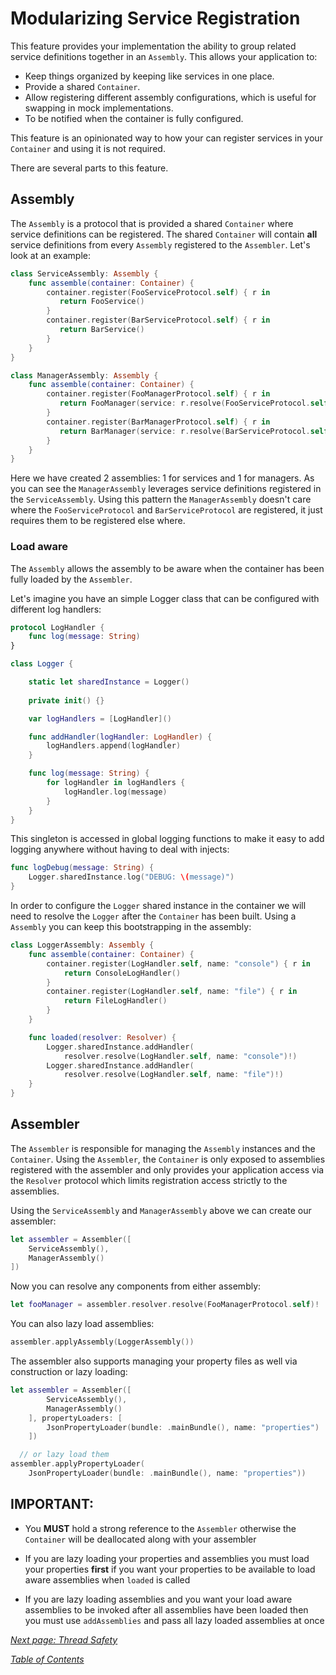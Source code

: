 # Modularizing Service Registration

This feature provides your implementation the ability to group related service definitions together
in an `Assembly`. This allows your application to:

   - Keep things organized by keeping like services in one place.
   - Provide a shared `Container`.
   - Allow registering different assembly configurations, which is useful for swapping in mock implementations.
   - To be notified when the container is fully configured.

This feature is an opinionated way to how your can register services in your `Container` and using it is not required.

There are several parts to this feature.

## Assembly

The `Assembly` is a protocol that is provided a shared `Container` where service definitions
can be registered. The shared `Container` will contain **all** service definitions from every
`Assembly` registered to the `Assembler`. Let's look at an example:

```swift
class ServiceAssembly: Assembly {
    func assemble(container: Container) {
        container.register(FooServiceProtocol.self) { r in
           return FooService()
        }
        container.register(BarServiceProtocol.self) { r in
           return BarService()
        }
    }
}

class ManagerAssembly: Assembly {
    func assemble(container: Container) {
        container.register(FooManagerProtocol.self) { r in
           return FooManager(service: r.resolve(FooServiceProtocol.self)!)
        }
        container.register(BarManagerProtocol.self) { r in
           return BarManager(service: r.resolve(BarServiceProtocol.self)!)
        }
    }
}
```

Here we have created 2 assemblies: 1 for services and 1 for managers. As you can see the `ManagerAssembly`
leverages service definitions registered in the `ServiceAssembly`. Using this pattern the `ManagerAssembly`
doesn't care where the `FooServiceProtocol` and `BarServiceProtocol` are registered, it just requires them to
be registered else where.

### Load aware

The `Assembly` allows the assembly to be aware when the container has been fully loaded
by the `Assembler`.

Let's imagine you have an simple Logger class that can be configured with different log handlers:

```swift
protocol LogHandler {
    func log(message: String)
}

class Logger {

    static let sharedInstance = Logger()
    
    private init() {}

    var logHandlers = [LogHandler]()

    func addHandler(logHandler: LogHandler) {
        logHandlers.append(logHandler)
    }

    func log(message: String) {
        for logHandler in logHandlers {
            logHandler.log(message)
        }
    }
}
```

This singleton is accessed in global logging functions to make it easy to add logging anywhere
without having to deal with injects:

```swift
func logDebug(message: String) {
    Logger.sharedInstance.log("DEBUG: \(message)")
}
```

In order to configure the `Logger` shared instance in the container we will need to resolve the
`Logger` after the `Container` has been built. Using a `Assembly` you can keep this
bootstrapping in the assembly:

```swift
class LoggerAssembly: Assembly {
    func assemble(container: Container) {
        container.register(LogHandler.self, name: "console") { r in
            return ConsoleLogHandler()
        }
        container.register(LogHandler.self, name: "file") { r in
            return FileLogHandler()
        }
    }

    func loaded(resolver: Resolver) {
        Logger.sharedInstance.addHandler(
            resolver.resolve(LogHandler.self, name: "console")!)
        Logger.sharedInstance.addHandler(
            resolver.resolve(LogHandler.self, name: "file")!)
    }
}
```

## Assembler

The `Assembler` is responsible for managing the `Assembly` instances and the `Container`. Using
the `Assembler`, the `Container` is only exposed to assemblies registered with the assembler and
only provides your application access via the `Resolver` protocol which limits registration
access strictly to the assemblies.

Using the `ServiceAssembly` and `ManagerAssembly` above we can create our assembler:

```swift
let assembler = Assembler([
    ServiceAssembly(),
    ManagerAssembly()
])
```

Now you can resolve any components from either assembly:

```swift
let fooManager = assembler.resolver.resolve(FooManagerProtocol.self)!
```

You can also lazy load assemblies:

```swift
assembler.applyAssembly(LoggerAssembly())
```

The assembler also supports managing your property files as well via construction or lazy loading:

```swift
let assembler = Assembler([
        ServiceAssembly(),
        ManagerAssembly()
    ], propertyLoaders: [
        JsonPropertyLoader(bundle: .mainBundle(), name: "properties")
    ])

  // or lazy load them
assembler.applyPropertyLoader(
    JsonPropertyLoader(bundle: .mainBundle(), name: "properties"))
```

## IMPORTANT:

 - You **MUST** hold a strong reference to the `Assembler` otherwise the `Container`
   will be deallocated along with your assembler

 - If you are lazy loading your properties and assemblies you must load your properties **first** if
   you want your properties to be available to load aware assemblies when `loaded` is called

 - If you are lazy loading assemblies and you want your load aware assemblies to be invoked after
   all assemblies have been loaded then you must use `addAssemblies` and pass all lazy loaded assemblies
   at once

_[Next page: Thread Safety](ThreadSafety.md)_

_[Table of Contents](README.md)_
